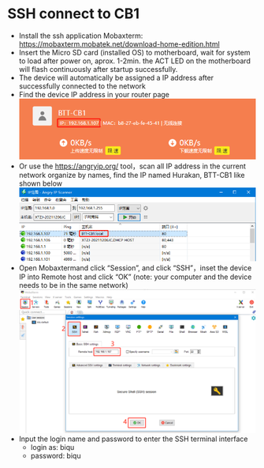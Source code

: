 # SSH connect to CB1
* Install the ssh application Mobaxterm: https://mobaxterm.mobatek.net/download-home-edition.html
* Insert the Micro SD card (installed OS) to motherboard, wait for system to load after power on, aprox. 1-2min. the ACT LED on the motherboard will flash continuously after startup successfully.
* The device will automatically be assigned a IP address after successfully connected to the network
* Find the device IP address in your router page
  <img src=img/Router.png /><br/> 
* Or use the https://angryip.org/ tool，scan all IP address in the current network organize by names, find the IP named Hurakan, BTT-CB1 like shown below
  <img src=img/AngryIP.png /><br/> 
* Open Mobaxtermand click “Session”, and click “SSH”，inset the device IP into Remote host and click “OK” (note: your computer and the device needs to be in the same network)
  <img src=img/MobaXterm_Login.png /><br/> 
* Input the login name and password to enter the SSH terminal interface
  * login as: biqu
  * password: biqu
 
